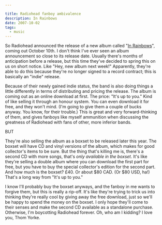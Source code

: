 ```yaml
---

title: Radiohead fanboy ambivalence
description: In Rainbows
date: 2007-10-02
tags:
  - music
---
```


So Radiohead announced the release of a new album called "[In Rainbows](http://www.inrainbows.com/)", coming out October 10th. I don't think I've ever seen an album announcement so close to its release date. Usually there's months of anticipation before a release, but this time they've decided to spring this on us on short notice. Like "Hey, new album next week!" Apparently, they're able to do this because they're no longer signed to a record contract; this is basically an "indie" release.  
  
Because of their newly gained indie status, the band is also doing things a little differently in terms of distributing and pricing the release. The album is coming out as an online download at first. The price: "It's up to you." Kind of like selling it through an honour system. You can even download it for free, and they won't mind. (I'm going to give them a couple of bucks anyway. You know, for their trouble.) This is great and very forward-thinking of them, and gives fanboys like myself ammunition when discussing the greatness of Radiohead with fans of other, more inferior bands.  
  
BUT  
  
They're also selling the album as a boxset to be released later this year. The boxset will have CD and vinyl versions of the album, which makes for good collector's items to be sure. But the thing that's killing me is, there's a second CD with more songs, that's _only available in the boxset_. It's like they're selling a double album where you can download the first part for free, but you have to buy the special collector's edition for the second part. And how much is the boxset? £40. Or about $80 CAD. (Or $80 USD, ha!) That's a long way from "It's up to you."  
  
I know I'll probably buy the boxset anyways, and the fanboy in me wants to forgive them, but this is really a rip-off. It's like they're trying to trick us into thinking they're really cool by giving away the free download, just so we'll be happy to spend the money on the boxset. I only hope they'll come to their senses and make the second CD available as a standalone purchase. Otherwise, I'm boycotting Radiohead forever. Oh, who am I kidding? I love you, Thom Yorke.  